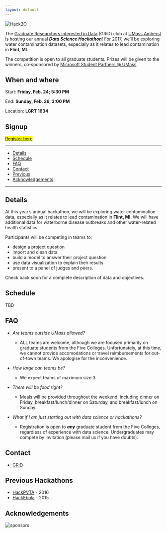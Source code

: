 ```yaml
---
layout: default
---
```


<link rel="stylesheet" href="https://maxcdn.bootstrapcdn.com/font-awesome/4.5.0/css/font-awesome.min.css">

![Hack2O](http://gridclub.io/Hack2O/assets/hack2ologo.png)

The [Graduate Researchers interested in Data](http://www.gridclub.io) (GRiD) club at [UMass Amherst](http://www.umass.edu) is hosting our annual ***Data Science Hackathon***! For 2017, we’ll be exploring water contamination datasets, especially as it relates to lead contamination in **Flint, MI**. 

The competition is open to all graduate students. Prizes will be given to the winners, co-sponsored by [Microsoft Student Partners @ UMass](https://www.facebook.com/groups/198842233863002/). 


## <a name="placetime"></a> When and where

Start: **Friday, Feb. 24; 5:30 PM**

End: **Sunday, Feb. 26, 3:00 PM**

Location: **LGRT 1634**


## <a name="signup"></a> Signup

<a href="https://docs.google.com/forms/d/e/1FAIpQLSfaGPM2AMbRzUOEENchr2A5HuQh3aUSdJDXX-qC4Ln3t0QCFQ/viewform" class="button"> <mark>Register here</mark>  </a>


* * *

- [Details](#dataset)
- [Schedule](#programme)
- [FAQ](#faq)
- [Contact](#contact)
- [Previous](#prevhack)
- [Acknowledgements](#ack)

* * *

## <a name="dataset"></a> Details

At this year’s annual hackathon, we will be exploring water contamination data, especially as it relates to lead contamination in **Flint, MI**. We will have additional data for waterborne disease outbreaks and other water-related health statistics.

Participants will be competing in teams to:
* design a project question
* import and clean data
* build a model to answer their project question
* use data visualization to explain their results
* present to a panel of judges and peers.

Check back soon for a complete description of data and objectives.


## <a name="programme"></a> Schedule
TBD


## <a name="faq"></a> FAQ

- *Are teams outside UMass allowed?*
    + ALL teams are welcome, although we are focused primarily on graduate students from the Five Colleges. Unfortunately, at this time, we cannot provide accomodations or travel reimbursements for out-of-town teams. We apologise for the inconvenience.

- *How large can teams be?*
    + We expect teams of maximum size 3. 

- *There will be food right?* 
    + Meals will be provided throughout the weekend, including dinner on Friday, breakfast/lunch/dinner on Saturday, and breakfast/lunch on Sunday.   

- *What if I am just starting out with data science or hackathons?*
    + Registration is open to ***any*** graduate student from the Five Colleges, regardless of experience with data science. Undergraduates may compete by invitation (please mail us if you have doubts).    


## <a name="contact"></a> Contact
- [GRiD](http://gridclub.io/contact/)


## <a name="prevhack"></a> Previous Hackathons
- [HackPVTA](http://gridclub.io/HackPVTA/) - 2016
- [HackEbola](http://gridclub.io/ebola-hackfest) - 2015


## <a name="ack"></a>Acknowledgements
![sponsors](http://gridclub.io/Hack2O/assets/sponsors.png)


